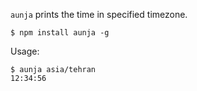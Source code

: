 `aunja` prints the time in specified timezone.

```
$ npm install aunja -g
```

Usage:

```
$ aunja asia/tehran
12:34:56
```
